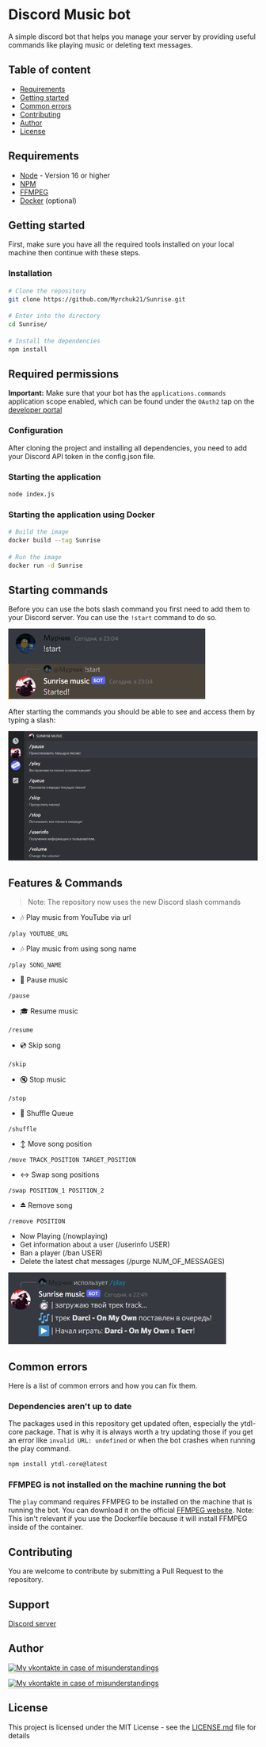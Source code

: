 # Discord Music bot

A simple discord bot that helps you manage your server by providing useful commands like playing music or deleting text messages.

## Table of content

* [Requirements](#requirements)
* [Getting started](#getting-started)
* [Common errors](#common-errors)
* [Contributing](#contributing)
* [Author](#author)
* [License](#license)

## Requirements

- [Node](https://nodejs.org/en/) - Version 16 or higher
- [NPM](https://www.npmjs.com/)
- [FFMPEG](https://www.ffmpeg.org/)
- [Docker](https://www.docker.com/) (optional)

## Getting started

First, make sure you have all the required tools installed on your local machine then continue with these steps.

### Installation

```bash
# Clone the repository
git clone https://github.com/Myrchuk21/Sunrise.git

# Enter into the directory
cd Sunrise/

# Install the dependencies
npm install
```

## Required permissions

**Important:** Make sure that your bot has the `applications.commands` application scope enabled, which can be found under the `OAuth2` tap on the [developer portal](https://discord.com/developers/applications/)

### Configuration

After cloning the project and installing all dependencies, you need to add your Discord API token in the config.json file.

### Starting the application

```bash
node index.js
```

### Starting the application using Docker

```bash
# Build the image
docker build --tag Sunrise

# Run the image
docker run -d Sunrise
```

## Starting commands

Before you can use the bots slash command you first need to add them to your Discord server. You can use the `!start` command to do so.

<img src="./assets/start-commands.PNG">

After starting the commands you should be able to see and access them by typing a slash:

<img src="./assets/commands.png">

## Features & Commands

> Note: The repository now uses the new Discord slash commands

* 🎶 Play music from YouTube via url

`/play YOUTUBE_URL`

* 🎶 Play music from using song name

`/play SONG_NAME`

* 📃 Pause music

`/pause`

* 🎓 Resume music

`/resume`

* 💿 Skip song

`/skip`

* 🔇 Stop music

`/stop`

* 🔀 Shuffle Queue

`/shuffle`

* ↕ Move song position

`/move TRACK_POSITION TARGET_POSITION`

* ↔️ Swap song positions

`/swap POSITION_1 POSITION_2`

* ⏏️ Remove song

`/remove POSITION`

* Now Playing (/nowplaying)
* Get information about a user (/userinfo USER)
* Ban a player (/ban USER)
* Delete the latest chat messages (/purge NUM_OF_MESSAGES)

<img src="./assets/playing_song.png">

## Common errors

Here is a list of common errors and how you can fix them.

### Dependencies aren't up to date

The packages used in this repository get updated often, especially the ytdl-core package. That is why it is always worth a try updating those if you get an error like `invalid URL: undefined` or when the bot crashes when running the play command.

```bash
npm install ytdl-core@latest
```

### FFMPEG is not installed on the machine running the bot

The `play` command requires FFMPEG to be installed on the machine that is running the bot. You can download it on the official [FFMPEG website](https://www.ffmpeg.org/). Note: This isn't relevant if you use the Dockerfile because it will install FFMPEG inside of the container.

## Contributing

You are welcome to contribute by submitting a Pull Request to the repository.

## Support

[Discord server](https://discord.gg/ZFEkqxe3Bx)

## Author

<a href="https://vk.com/ababakaev" target="_blank"><img src="https://pngimg.com/uploads/vkontakte/vkontakte_PNG15.png" alt="My vkontakte in case of misunderstandings" style="height: 41px !important;width: 174px !important;box-shadow: 0px 3px 2px 0px rgba(190, 190, 190, 0.5) !important;-webkit-box-shadow: 0px 3px 2px 0px rgba(190, 190, 190, 0.5) !important;" ></a>

<a href="https://vk.com/myrchuk21" target="_blank"><img src="https://cdn4.iconfinder.com/data/icons/nature-animals-1/100/nature-animal-cat-512.png" alt="My vkontakte in case of misunderstandings" style="height: 174px !important;width: 174px !important;box-shadow: 0px 3px 2px 0px rgba(190, 190, 190, 0.5) !important;-webkit-box-shadow: 0px 3px 2px 0px rgba(190, 190, 190, 0.5) !important;" ></a>

## License

This project is licensed under the MIT License - see the [LICENSE.md](LICENSE) file for details
